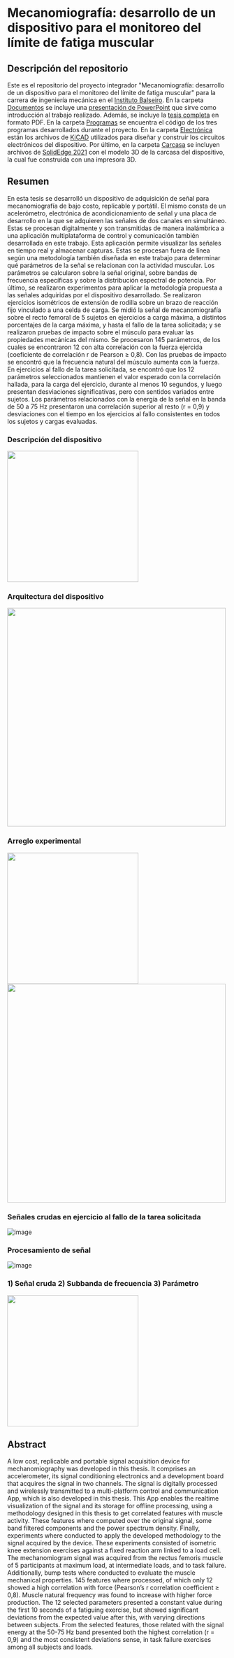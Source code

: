 # Mecanomiografía: desarrollo de un dispositivo para el monitoreo del límite de fatiga muscular

## Descripción del repositorio

Este es el repositorio del proyecto integrador "Mecanomiografía: desarrollo de un dispositivo para el monitoreo del límite de fatiga muscular" para la carrera de ingeniería mecánica en el <a href="https://www.ib.edu.ar">Instituto Balseiro</a>. En la carpeta <a href="https://github.com/manu080797/Dispositivo-MMG/tree/main/Documentos">Documentos</a> se incluye una <a href="https://github.com/manu080797/Dispositivo-MMG/raw/main/Documentos/Presentación%20final.pptx.zip">presentación de PowerPoint</a> que sirve como introducción al trabajo realizado. Además, se incluye la <a href="https://github.com/manu080797/Dispositivo-MMG/raw/main/Documentos/Mecanomiograf%C3%ADa%20desarrollo%20de%20un%20dispositivo%20para%20el%20monitoreo%20del%20l%C3%ADmite%20de%20fatiga%20muscular.pdf">tesis completa</a> en formato PDF. En la carpeta <a href="https://github.com/manu080797/Dispositivo-MMG/tree/main/Programas">Programas</a> se encuentra el código de los tres programas desarrollados durante el proyecto.  En la carpeta <a href="https://github.com/manu080797/Dispositivo-MMG/tree/main/Electrónica">Electrónica</a> están los archivos de <a href="https://www.kicad.org">KiCAD</a> utilizados para diseñar y construir los circuitos electrónicos del dispositivo. Por último, en la carpeta <a href="https://github.com/manu080797/Dispositivo-MMG/tree/main/Carcasa">Carcasa</a> se incluyen archivos de <a href="https://solidedge.siemens.com/en/solutions/products/complete-product-development-portfolio/whats-new-in-solid-edge-2021/">SolidEdge 2021</a> con el modelo 3D de la carcasa del dispositivo, la cual fue construida con una impresora 3D.




## Resumen
En esta tesis se desarrolló un dispositivo de adquisición de señal para mecanomiografía de bajo costo, replicable y portátil. El mismo consta de un acelerómetro, electrónica de acondicionamiento de señal y una placa de desarrollo en la que se adquieren las señales de dos canales en simultáneo. Estas se procesan digitalmente y son transmitidas de manera inalámbrica a una aplicación multiplataforma de control y comunicación también desarrollada en este trabajo. Esta aplicación permite visualizar las señales en tiempo real y almacenar capturas. Estas se procesan fuera de línea según una metodología también diseñada en este trabajo para determinar qué parámetros de la señal se relacionan con la actividad muscular. Los parámetros se calcularon sobre la señal original, sobre bandas de frecuencia específicas y sobre la distribución espectral de potencia. Por último, se realizaron experimentos para aplicar la metodología propuesta a las señales adquiridas por el dispositivo desarrollado. Se realizaron ejercicios isométricos de extensión de rodilla sobre un brazo de reacción fijo vinculado a una celda de carga. Se midió la señal de mecanomiografía sobre el recto femoral de 5 sujetos en ejercicios a carga máxima, a distintos porcentajes de la carga máxima, y hasta el fallo de la tarea solicitada; y se realizaron pruebas de impacto sobre el músculo para evaluar las propiedades mecánicas del mismo. Se procesaron 145 parámetros, de los cuales se encontraron 12 con alta correlación con la fuerza ejercida (coeficiente de correlación r de Pearson ≥ 0,8). Con las pruebas de impacto se encontró que la frecuencia natural del músculo aumenta con la fuerza. En ejercicios al fallo de la tarea solicitada, se encontró que los 12 parámetros seleccionados mantienen el valor esperado con la correlación hallada, para la carga del ejercicio, durante al menos 10 segundos, y luego presentan desviaciones significativas, pero con sentidos variados entre sujetos. Los parámetros relacionados con la energía de la señal en la banda de 50 a 75 Hz presentaron una correlación superior al resto (r = 0,9) y desviaciones con el tiempo en los ejercicios al fallo consistentes en todos los sujetos y cargas evaluadas.

### Descripción del dispositivo
<img src="https://user-images.githubusercontent.com/25868073/129664927-af08412a-9a79-46f2-a796-411d43c921fb.png" height=300/>

### Arquitectura del dispositivo
<img src="https://user-images.githubusercontent.com/25868073/129664731-6fa30936-6542-42e9-aa4e-4a4c67d1687f.png" height=500/>

### Arreglo experimental
<img src="https://user-images.githubusercontent.com/25868073/129663985-bf55dc2e-1367-479e-8927-82dd2f3e256d.png" height=300/>
<img src="https://user-images.githubusercontent.com/25868073/129663899-db05f11d-fdac-4f9c-af90-bd7b4887c755.png" height=500/>

### Señales crudas en ejercicio al fallo de la tarea solicitada
![image](https://user-images.githubusercontent.com/25868073/130722216-00c4366a-c1e6-4aa1-b1b0-96f9e9780158.png)

### Procesamiento de señal
![image](https://user-images.githubusercontent.com/25868073/130722468-d04fca79-a009-4cf8-9931-6687b8c96b8e.png) 

### 1) Señal cruda 2) Subbanda de frecuencia 3) Parámetro
<img src="https://user-images.githubusercontent.com/25868073/130722654-60255e37-d29a-44b6-8112-21f1d02716a0.png" height=300/>

## Abstract
A low cost, replicable and portable signal acquisition device for mechanomiography was developed in this thesis. It comprises an accelerometer, its signal conditioning electronics and a development board that acquires the signal in two channels. The signal is digitally processed and wirelessly transmitted to a multi-platform control and communication App, which is also developed in this thesis. This App enables the realtime visualization of the signal and its storage for offline processing, using a methodology designed in this thesis to get correlated features with muscle activity. These features where computed over the original signal, some band filtered components and the power spectrum density. Finally, experiments where conducted to apply the developed methodology to the signal acquired by the device. These experiments consisted of isometric knee extension exercises against a fixed reaction arm linked to a load cell. The mechanomiogram signal was acquired from the rectus femoris muscle of 5 participants at maximum load, at intermediate loads, and to task failure. Additionally, bump tests where conducted to evaluate the muscle mechanical properties. 145 features where processed, of which only 12 showed a high correlation with force (Pearson’s r correlation coefficient ≥ 0,8). Muscle natural frequency was found to increase with higher force production. The 12 selected parameters presented a constant value during the first 10 seconds of a fatiguing exercise, but showed significant deviations from the expected value after this, with varying directions between subjects. From the selected features, those related with the signal energy at the 50-75 Hz band presented both the highest correlation (r = 0,9) and the most consistent deviations sense, in task failure exercises among all subjects and loads.
